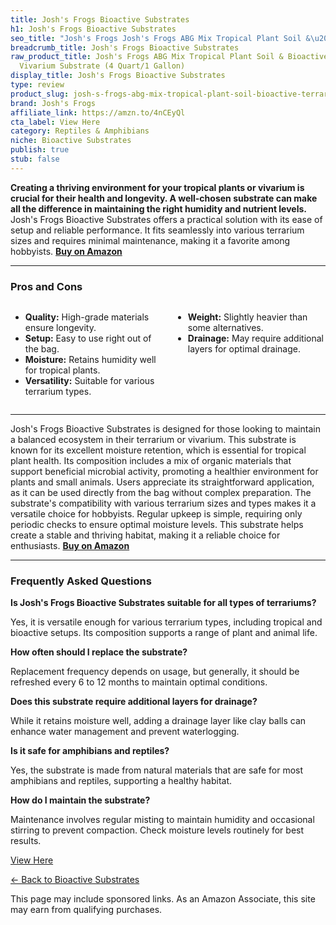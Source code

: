 ```yaml
---
title: Josh's Frogs Bioactive Substrates
h1: Josh's Frogs Bioactive Substrates
seo_title: "Josh's Frogs Josh's Frogs ABG Mix Tropical Plant Soil &\u2026"
breadcrumb_title: Josh's Frogs Bioactive Substrates
raw_product_title: Josh's Frogs ABG Mix Tropical Plant Soil & Bioactive Terrarium
  Vivarium Substrate (4 Quart/1 Gallon)
display_title: Josh's Frogs Bioactive Substrates
type: review
product_slug: josh-s-frogs-abg-mix-tropical-plant-soil-bioactive-terrarium-vivarium-s-3603dc3e
brand: Josh's Frogs
affiliate_link: https://amzn.to/4nCEyQl
cta_label: View Here
category: Reptiles & Amphibians
niche: Bioactive Substrates
publish: true
stub: false
---
```


<div id="intro" class="full-width">
  <p><strong>Creating a thriving environment for your tropical plants or vivarium is crucial for their health and longevity. A well-chosen substrate can make all the difference in maintaining the right humidity and nutrient levels.</strong> Josh's Frogs Bioactive Substrates offers a practical solution with its ease of setup and reliable performance. It fits seamlessly into various terrarium sizes and requires minimal maintenance, making it a favorite among hobbyists. <a href="https://amzn.to/4nCEyQl" rel="nofollow sponsored noopener" target="_blank"><strong>Buy on Amazon</strong></a></p>
</div>

<hr />
<h3 id="pros-cons">Pros and Cons</h3>
<div class="pc-grid" style="display:grid;grid-template-columns:1fr 1fr;gap:16px;">
  <ul>
    <li><strong>Quality:</strong> High-grade materials ensure longevity.</li>
    <li><strong>Setup:</strong> Easy to use right out of the bag.</li>
    <li><strong>Moisture:</strong> Retains humidity well for tropical plants.</li>
    <li><strong>Versatility:</strong> Suitable for various terrarium types.</li>
  </ul>
  <ul>
    <li><strong>Weight:</strong> Slightly heavier than some alternatives.</li>
    <li><strong>Drainage:</strong> May require additional layers for optimal drainage.</li>
  </ul>
</div>
<hr />

<div class="full-width">
  <p>Josh's Frogs Bioactive Substrates is designed for those looking to maintain a balanced ecosystem in their terrarium or vivarium. This substrate is known for its excellent moisture retention, which is essential for tropical plant health. Its composition includes a mix of organic materials that support beneficial microbial activity, promoting a healthier environment for plants and small animals. Users appreciate its straightforward application, as it can be used directly from the bag without complex preparation. The substrate's compatibility with various terrarium sizes and types makes it a versatile choice for hobbyists. Regular upkeep is simple, requiring only periodic checks to ensure optimal moisture levels. This substrate helps create a stable and thriving habitat, making it a reliable choice for enthusiasts. <a href="https://amzn.to/4nCEyQl" rel="nofollow sponsored noopener" target="_blank"><strong>Buy on Amazon</strong></a></p>
</div>

<hr />
<h3 id="faqs">Frequently Asked Questions</h3>

<p><strong>Is Josh's Frogs Bioactive Substrates suitable for all types of terrariums?</strong></p>
<p>Yes, it is versatile enough for various terrarium types, including tropical and bioactive setups. Its composition supports a range of plant and animal life.</p>

<p><strong>How often should I replace the substrate?</strong></p>
<p>Replacement frequency depends on usage, but generally, it should be refreshed every 6 to 12 months to maintain optimal conditions.</p>

<p><strong>Does this substrate require additional layers for drainage?</strong></p>
<p>While it retains moisture well, adding a drainage layer like clay balls can enhance water management and prevent waterlogging.</p>

<p><strong>Is it safe for amphibians and reptiles?</strong></p>
<p>Yes, the substrate is made from natural materials that are safe for most amphibians and reptiles, supporting a healthy habitat.</p>

<p><strong>How do I maintain the substrate?</strong></p>
<p>Maintenance involves regular misting to maintain humidity and occasional stirring to prevent compaction. Check moisture levels routinely for best results.</p>
<p><a class="btn" href="https://amzn.to/4nCEyQl" target="_blank" rel="nofollow sponsored noopener">View Here</a></p>
<p><a href="/roundups/reptiles-amphibians/bioactive-substrates/">← Back to Bioactive Substrates</a></p>
<aside class="disclosure">This page may include sponsored links. As an Amazon Associate, this site may earn from qualifying purchases.</aside>
